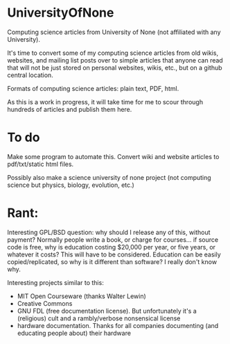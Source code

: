 # UniversityOfNone
Computing science articles from University of None (not affiliated with any University).

It's time to convert some of my computing science articles from old wikis, websites, and mailing list posts over to simple articles that anyone can read that will not be just stored on personal websites, wikis, etc., but on a github central location.

Formats of computing science articles: plain text, PDF, html.

As this is a work in progress, it will take time for me to scour through hundreds of articles and publish them here.

# To do
Make some program to automate this. Convert wiki and website articles to pdf/txt/static html files.

Possibly also make a science university of none project (not computing science but physics, biology, evolution, etc.)

# Rant:
Interesting GPL/BSD question: why should I release any of this, without payment? Normally people write a book, or charge for courses... if source code is free, why is education costing $20,000 per year, or five years, or whatever it costs? This will have to be considered. Education can be easily copied/replicated, so why is it different than software? I really don't know why.

Interesting projects similar to this:
* MIT Open Courseware (thanks Walter Lewin)
* Creative Commons
* GNU FDL (free documentation license). But unfortunately it's a (religious) cult and a rambly/verbose nonsensical license
* hardware documentation. Thanks for all companies documenting (and educating people about) their hardware
